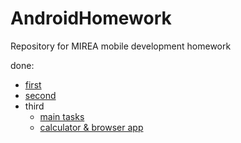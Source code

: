 # AndroidHomework
 Repository for MIREA mobile development homework

done:

- [first](https://github.com/ventusfortis/AndroidHomework/tree/main/firstPractic)
- [second](https://github.com/ventusfortis/AndroidHomework/tree/main/secondPractic)
- third
    - [main tasks](https://github.com/ventusfortis/AndroidHomework/tree/main/Practice3)
    - [calculator & browser app](https://github.com/ventusfortis/AndroidHomework/tree/main/MireaProject)
